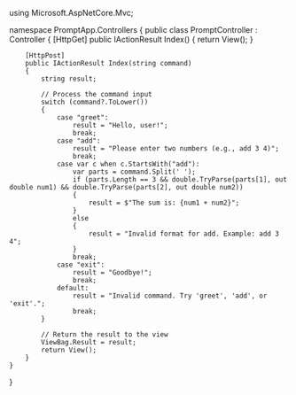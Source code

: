 using Microsoft.AspNetCore.Mvc;

namespace PromptApp.Controllers
{
    public class PromptController : Controller
    {
        [HttpGet]
        public IActionResult Index()
        {
            return View();
        }

        [HttpPost]
        public IActionResult Index(string command)
        {
            string result;

            // Process the command input
            switch (command?.ToLower())
            {
                case "greet":
                    result = "Hello, user!";
                    break;
                case "add":
                    result = "Please enter two numbers (e.g., add 3 4)";
                    break;
                case var c when c.StartsWith("add"):
                    var parts = command.Split(' ');
                    if (parts.Length == 3 && double.TryParse(parts[1], out double num1) && double.TryParse(parts[2], out double num2))
                    {
                        result = $"The sum is: {num1 + num2}";
                    }
                    else
                    {
                        result = "Invalid format for add. Example: add 3 4";
                    }
                    break;
                case "exit":
                    result = "Goodbye!";
                    break;
                default:
                    result = "Invalid command. Try 'greet', 'add', or 'exit'.";
                    break;
            }

            // Return the result to the view
            ViewBag.Result = result;
            return View();
        }
    }
}
